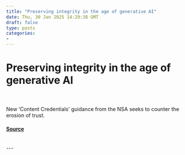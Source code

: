 ```yaml
---
title: "Preserving integrity in the age of generative AI"
date: Thu, 30 Jan 2025 14:29:38 GMT
draft: false
type: posts
categories: 
- 
---
```

# Preserving integrity in the age of generative AI

<br/>

<br/>
New ‘Content Credentials’ guidance from the NSA seeks to counter the erosion of trust.

#### [Source](https://www.ncsc.gov.uk/blog-post/preserving-integrity-in-age-generative-ai)

<br/>
---
